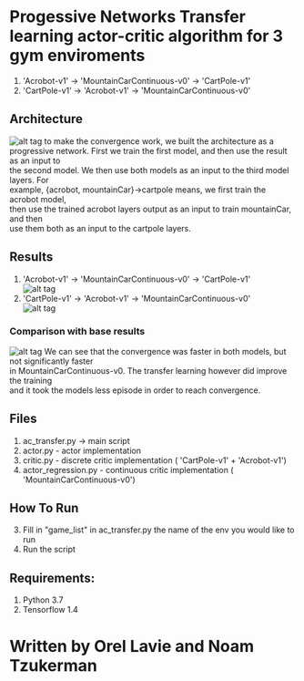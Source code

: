 # Progessive Networks Transfer learning actor-critic algorithm for 3 gym enviroments
1. 'Acrobot-v1' -> 'MountainCarContinuous-v0' -> 'CartPole-v1' <br>
2. 'CartPole-v1' -> 'Acrobot-v1' -> 'MountainCarContinuous-v0' <br>

## Architecture
![alt tag](https://github.com/orel1212/MyWorks/blob/main/Reinforcement%20Learning/Policy_gradients_Reinforce/%E2%80%8F%E2%80%8Freinforce_results.PNG)
to make the convergence work, we built the architecture as a  <br>
progressive network. First we train the first model, and then use the result as an input to  <br>
the second model. We then use both models as an input to the third model layers. For  <br>
example, {acrobot, mountainCar}->cartpole means, we first train the acrobot model,  <br>
then use the trained acrobot layers output as an input to train mountainCar, and then  <br>
use them both as an input to the cartpole layers.  <br>

## Results
1. 'Acrobot-v1' -> 'MountainCarContinuous-v0' -> 'CartPole-v1' <br>
![alt tag](https://github.com/orel1212/MyWorks/blob/main/Reinforcement%20Learning/Policy_gradients_Reinforce/%E2%80%8F%E2%80%8Freinforce_results.PNG)
2. 'CartPole-v1' -> 'Acrobot-v1' -> 'MountainCarContinuous-v0' <br>
![alt tag](https://github.com/orel1212/MyWorks/blob/main/Reinforcement%20Learning/Policy_gradients_Reinforce/%E2%80%8F%E2%80%8Freinforce_results.PNG)

### Comparison with base results
![alt tag](https://github.com/orel1212/MyWorks/blob/main/Reinforcement%20Learning/Policy_gradients_Reinforce/%E2%80%8F%E2%80%8Freinforce_results.PNG)
We can see that the convergence was faster in both models, but not significantly faster <br>
in MountainCarContinuous-v0. The transfer learning however did improve the training <br>
and it took the models less episode in order to reach convergence. <br>

## Files
1. ac_transfer.py ->  main script <br>
1. actor.py - actor implementation <br>
1. critic.py - discrete critic implementation ( 'CartPole-v1' + 'Acrobot-v1') <br>
1. actor_regression.py - continuous critic implementation ( 'MountainCarContinuous-v0') <br>

## How To Run
3. Fill in "game_list" in ac_transfer.py the name of the env you would like to run
4. Run the script

## Requirements:
1. Python 3.7 <br>
2. Tensorflow 1.4 <br>

# Written by Orel Lavie and Noam Tzukerman

